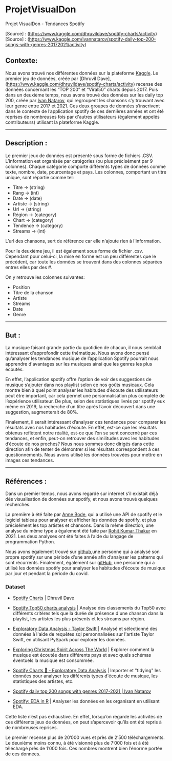 # ProjetVisualDon
Projet VisualDon - Tendances Spotify

[Source] : (https://www.kaggle.com/dhruvildave/spotify-charts/activity)
[Source] : (https://www.kaggle.com/ivannatarov/spotify-daily-top-200-songs-with-genres-20172021/activity)

## Contexte:
Nous avons trouvé nos différentes données sur la plateforme [Kaggle](www.kaggle.com). Le premier jeu de données, créée par [Dhruvil Dave],(https://www.kaggle.com/dhruvildave/spotify-charts/activity) recense des données concernant les “TOP 200” et “Viral50” charts depuis 2017. Puis dans un deuxième temps, nous avons trouvé des données sur les daily top 200, créée par [Ivan Natarov](https://www.kaggle.com/ivannatarov/spotify-daily-top-200-songs-with-genres-20172021/activity), qui regroupent les chansons s’y trouvant avec leur genre entre 2017 et 2021. Ces deux groupes de données s’inscrivent dans le contexte de l’application spotify de ces dernières années et ont été reprises de nombreuses fois par d'autres utilisateurs (également appelés contributeurs) utilisant la plateforme Kaggle.

---
## Description :
Le premier jeux de données est présenté sous forme de fichiers .CSV. L’information est organisée par catégories (ou plus précisément par 9 colonnes). Chaque catégorie comporte différents types de données comme texte, nombre, date, pourcentage et pays. Les colonnes,  comportant un titre unique, sont répartie comme tel:
* Titre → (string)
* Rang → (int)
* Date → (date)
* Artiste → (string)
* Url → (string)
* Région → (category)
* Chart → (category)
* Tendence → (category)
* Streams → (int)

L’url des chansons, sert de référence car elle n'ajoute rien à l'information. 

Pour le deuxième jeu, il est également sous forme de fichier .csv. Cependant pour celui-ci, la mise en forme est un peu différentes que le précédent, car toute les données se trouvent dans des colonnes séparées entres elles par des #. 

On y retrouve les colonnes suivantes:
* Position 
* Titre de la chanson
* Artiste
* Streams
* Date
* Genre

---
## But :
La musique faisant grande partie du quotidien de chacun, il nous semblait intéressant d'approfondir cette thématique. Nous avons donc pensé qu’analyser les tendances musique de l’application Spotify pourrait nous apprendre d'avantages sur les musiques ainsi que les genres les plus écoutés.

En effet, l’application spotify offre l’option de voir des suggestions de musique s’ajouter dans nos playlist selon ce nos goûts musicaux. Cela montre bien à quel point analyser les habitudes d’écoute des utilisateurs peut être important, car cela permet une personnalisation plus complète de l’expérience utilisateur. De plus, selon des statistiques livrés par spotify eux même en 2019, la recherche d’un titre après l’avoir découvert dans une suggestion, augmenterait de 80%. 

Finalement, il serait intéressant d’analyser ces tendances pour comparer les résultats avec nos habitudes d'écoute. En effet, est-ce que les résultats obtenus reflètent notre réalité, est-ce que l’on se sent concerné par ces tendances, et enfin, peut-on retrouver des similitudes avec les habitudes d’écoute de nos proches? 
Nous nous sommes donc dirigés dans cette direction afin de tenter de démontrer si les résultats correspondent à ces questionnements. Nous avons utilisé les données trouvées pour mettre en images ces tendances.

---
## Références :
Dans un premier temps, nous avons regardé sur internet s’il existait déjà dès visualisation de données sur spotify, et nous avons trouvé quelques recherches.

La première à été faite par [Anne Bode](https://towardsdatascience.com/visualizing-spotify-data-with-python-tableau-687f2f528cdd), qui a utilisé une API de spotify et le logiciel tableau pour analyser et afficher les données de spotify, et plus précisément les top artistes et chansons.
Dans la même direction, une analyse du même type a également été faite par [Rohit Kumar Thakur](https://medium.com/@ninza7?source=post_page-----4af81c5531a7-----------------------------------) en 2021. Les deux analyses ont été faites à l’aide du langage de programmation Python.

Nous avons également trouvé sur [github](https://github.com/willfurtado/Visualizing-Spotify-Data),une personne qui a analysé son propre spotify sur une période d’une année afin d’analyser les patterns qui sont récurrents. Finalement, également sur [gitHub](https://github.com/Julien-Verdun/SpotifyDataVisualizationProject), une personne qui a utilisé les données spotify pour analyser les habitudes d’écoute de musique par jour et pendant la période du covid.

### Dataset
* [Spotify Charts](https://www.kaggle.com/dhruvildave/spotify-charts/code) | Dhruvil Dave

* [Spotify Top50 charts analysis](https://www.kaggle.com/alperenkaran/spotify-top50-charts-analysis)
| Analyse des classements du Top50 avec différents critères tels que la durée de présence d'une chanson dans la playlist, les artistes les plus présents et les streams par région.

* [Exploratory Data Analysis - Taylor Swift](https://www.kaggle.com/aneridalwadi/exploratory-data-analysis-taylor-swift)
| Analysé et sélectionné des données à l'aide de requêtes sql personnalisées sur l'artiste Taylor Swift, en utilisant PySpark pour explorer les données.

* [Exploring Christmas Spirit Across The World](https://www.kaggle.com/ewoudb95/exploring-christmas-spirit-across-the-world)
| Explorer comment la musique est écoutée dans différents pays et avec quels schémas éventuels la musique est consommée.

* [Spotify Charts 🎹 - Exploratory Data Analysis](https://www.kaggle.com/dhruvildave/spotify-charts-exploratory-data-analysis) 
| Importer et "tidying" les données pour analyser les différents types d'écoute de musique, les statistiques des artistes, etc.

* [Spotify daily top 200 songs with genres 2017-2021 | Ivan Natarov](https://www.kaggle.com/ivannatarov/spotify-daily-top-200-songs-with-genres-20172021/code)

* [Spotify: EDA in R](https://www.kaggle.com/marwinsolomon/spotify-eda-in-r)
| Analyser les données en les organisant en utilisant EDA.


Cette liste n’est pas exhaustive. En effet, lorsqu’on regarde les activités de ces différents jeux de données, on peut s’apercevoir qu’ils ont été repris à de nombreuses reprises.

Le premier recense plus de 20’000 vues et près de 2’500 téléchargements. Le deuxième moins connu, à été visionné plus de 7’000 fois et à été téléchargé près de 1’000 fois. Ces nombres montrent bien l’énorme portée de ces données.









